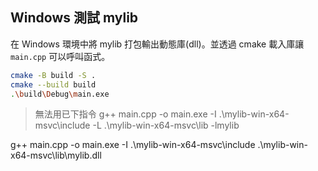 ## Windows 測試 mylib
在 Windows 環境中將 mylib 打包輸出動態庫(dll)。並透過 cmake 載入庫讓 `main.cpp` 可以呼叫函式。


```sh
cmake -B build -S .
cmake --build build
.\build\Debug\main.exe
```




> 無法用已下指令
g++ main.cpp -o main.exe -I .\mylib-win-x64-msvc\include -L .\mylib-win-x64-msvc\lib -lmylib


g++ main.cpp -o main.exe -I .\mylib-win-x64-msvc\include .\mylib-win-x64-msvc\lib\mylib.dll